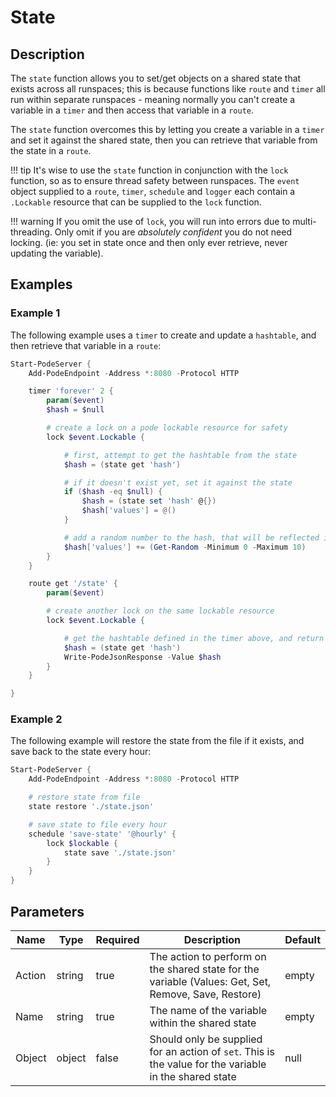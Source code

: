 # State

## Description

The `state` function allows you to set/get objects on a shared state that exists across all runspaces; this is because functions like `route` and `timer` all run within separate runspaces - meaning normally you can't create a variable in a `timer` and then access that variable in a `route`.

The `state` function overcomes this by letting you create a variable in a `timer` and set it against the shared state, then you can retrieve that variable from the state in a `route`.

!!! tip
    It's wise to use the `state` function in conjunction with the `lock` function, so as to ensure thread safety between runspaces. The `event` object supplied to a `route`, `timer`, `schedule` and `logger` each contain a `.Lockable` resource that can be supplied to the `lock` function.

!!! warning
    If you omit the use of `lock`, you will run into errors due to multi-threading. Only omit if you are *absolutely confident* you do not need locking. (ie: you set in state once and then only ever retrieve, never updating the variable).

## Examples

### Example 1

The following example uses a `timer` to create and update a `hashtable`, and then retrieve that variable in a `route`:

```powershell
Start-PodeServer {
    Add-PodeEndpoint -Address *:8080 -Protocol HTTP

    timer 'forever' 2 {
        param($event)
        $hash = $null

        # create a lock on a pode lockable resource for safety
        lock $event.Lockable {

            # first, attempt to get the hashtable from the state
            $hash = (state get 'hash')

            # if it doesn't exist yet, set it against the state
            if ($hash -eq $null) {
                $hash = (state set 'hash' @{})
                $hash['values'] = @()
            }

            # add a random number to the hash, that will be reflected in the state
            $hash['values'] += (Get-Random -Minimum 0 -Maximum 10)
        }
    }

    route get '/state' {
        param($event)

        # create another lock on the same lockable resource
        lock $event.Lockable {

            # get the hashtable defined in the timer above, and return it as json
            $hash = (state get 'hash')
            Write-PodeJsonResponse -Value $hash
        }
    }

}
```

### Example 2

The following example will restore the state from the file if it exists, and save back to the state every hour:

```powershell
Start-PodeServer {
    Add-PodeEndpoint -Address *:8080 -Protocol HTTP

    # restore state from file
    state restore './state.json'

    # save state to file every hour
    schedule 'save-state' '@hourly' {
        lock $lockable {
            state save './state.json'
        }
    }
}
```

## Parameters

| Name | Type | Required | Description | Default |
| ---- | ---- | -------- | ----------- | ------- |
| Action | string | true | The action to perform on the shared state for the variable (Values: Get, Set, Remove, Save, Restore) | empty |
| Name | string | true | The name of the variable within the shared state | empty |
| Object | object | false | Should only be supplied for an action of `set`. This is the value for the variable in the shared state | null |
